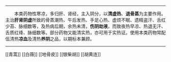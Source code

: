 ---

&emsp;&emsp;本类药物性寒凉，多归肝、肾经，主入阴分，以**清虚热**、**退骨蒸**为主要作用。主治**肝肾阴虚**所致的骨蒸潮热、午后发热、手足心热、虚烦不眠、遗精盗汗、舌红少苔、脉细数等，及热病后期，余热未清，**伤阴劫液**，而致夜热早凉、热退无汗、舌质红绛、脉细数等。部分药物又能清实热，亦可用于实热证。使用本类药物常配伍清热**凉血**及清热**养阴**之品，以期标本兼顾。
___

[[青蒿]]
[[白薇]]
[[地骨皮]]
[[银柴胡]]
[[胡黄连]]